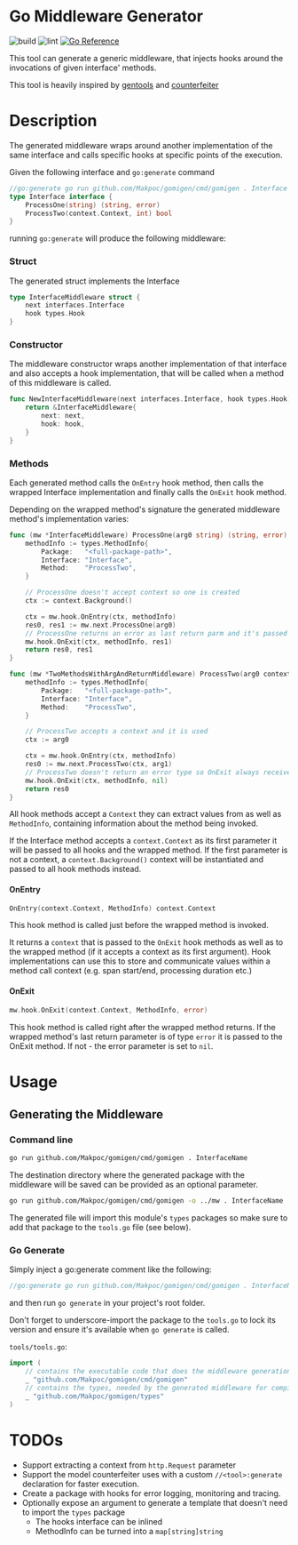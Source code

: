 # Go Middleware Generator

![build](https://github.com/Makpoc/gomigen/workflows/Go/badge.svg)
![lint](https://github.com/Makpoc/gomigen/workflows/golangci-lint/badge.svg)
[![Go Reference](https://pkg.go.dev/badge/github.com/Makpoc/gomigen.svg)](https://pkg.go.dev/github.com/Makpoc/gomigen)

This tool can generate a generic middleware, that injects hooks around
the invocations of given interface' methods.

This tool is heavily inspired by [gentools](https://github.com/Bo0mer/gentools) and
[counterfeiter](https://github.com/maxbrunsfeld/counterfeiter/)

# Description

The generated middleware wraps around another implementation of the same interface
and calls specific hooks at specific points of the execution.

Given the following interface and `go:generate` command

```go
//go:generate go run github.com/Makpoc/gomigen/cmd/gomigen . Interface
type Interface interface {
    ProcessOne(string) (string, error)
    ProcessTwo(context.Context, int) bool
}
```

running `go:generate` will produce the following middleware:

### Struct

The generated struct implements the Interface

```go
type InterfaceMiddleware struct {
	next interfaces.Interface
	hook types.Hook
}
```

### Constructor

The middleware constructor wraps another implementation of that interface
and also accepts a hook implementation, that will be called when a method of
this middleware is called.

```go
func NewInterfaceMiddleware(next interfaces.Interface, hook types.Hook) *InterfaceMiddleware {
	return &InterfaceMiddleware{
		next: next,
		hook: hook,
	}
}
```

### Methods

Each generated method calls the `OnEntry` hook method, then calls the wrapped Interface
implementation and finally calls the `OnExit` hook method.

Depending on the wrapped method's signature the generated middleware method's implementation varies:

```go
func (mw *InterfaceMiddleware) ProcessOne(arg0 string) (string, error) {
	methodInfo := types.MethodInfo{
		Package:   "<full-package-path>",
		Interface: "Interface",
		Method:    "ProcessTwo",
	}

	// ProcessOne doesn't accept context so one is created
	ctx := context.Background()

	ctx = mw.hook.OnEntry(ctx, methodInfo)
	res0, res1 := mw.next.ProcessOne(arg0)
	// ProcessOne returns an error as last return parm and it's passed to the OnExit hook
	mw.hook.OnExit(ctx, methodInfo, res1)
	return res0, res1
}

func (mw *TwoMethodsWithArgAndReturnMiddleware) ProcessTwo(arg0 context.Context, arg1 int) bool {
	methodInfo := types.MethodInfo{
		Package:   "<full-package-path>",
		Interface: "Interface",
		Method:    "ProcessTwo",
	}

	// ProcessTwo accepts a context and it is used
	ctx := arg0

	ctx = mw.hook.OnEntry(ctx, methodInfo)
	res0 := mw.next.ProcessTwo(ctx, arg1)
	// ProcessTwo doesn't return an error type so OnExit always receives nil
	mw.hook.OnExit(ctx, methodInfo, nil)
	return res0
}
```

All hook methods accept a `Context` they can extract values from as well as `MethodInfo`, containing
information about the method being invoked.

If the Interface method accepts a `context.Context` as its first parameter it will be passed
to all hooks and the wrapped method. If the first parameter is not a context, a
`context.Background()` context will be instantiated and passed to all hook methods instead.

#### OnEntry

```go
OnEntry(context.Context, MethodInfo) context.Context
```

This hook method is called just before the wrapped method is invoked.

It returns a `context` that is passed to the `OnExit` hook methods as well as to the
wrapped method (if it accepts a context as its first argument). Hook implementations can
use this to store and communicate values within a method call context (e.g. span
start/end, processing duration etc.)

#### OnExit

```go
mw.hook.OnExit(context.Context, MethodInfo, error)
```

This hook method is called right after the wrapped method returns. If the wrapped
method's last return parameter is of type `error` it is passed to the OnExit
method. If not - the error parameter is set to `nil`.

# Usage

## Generating the Middleware

### Command line

```sh
go run github.com/Makpoc/gomigen/cmd/gomigen . InterfaceName
```

The destination directory where the generated package with the middleware will be saved
can be provided as an optional parameter.

```sh
go run github.com/Makpoc/gomigen/cmd/gomigen -o ../mw . InterfaceName
```

The generated file will import this module's `types` packages so make sure to add that
package to the `tools.go` file (see below).

### Go Generate

Simply inject a go:generate comment like the following:

```go
//go:generate go run github.com/Makpoc/gomigen/cmd/gomigen . InterfaceName
```

and then run `go generate` in your project's root folder.

Don't forget to underscore-import the package to the `tools.go` to lock its version and ensure
it's available when `go generate` is called.

`tools/tools.go`:

```go
import (
	// contains the executable code that does the middleware generation.
    _ "github.com/Makpoc/gomigen/cmd/gomigen"
	// contains the types, needed by the generated middleware for compilation.
    _ "github.com/Makpoc/gomigen/types"
)
```

# TODOs

* Support extracting a context from `http.Request` parameter
* Support the model counterfeiter uses with a
custom `//<tool>:generate` declaration for faster execution.
* Create a package with hooks for error logging, monitoring and tracing.
* Optionally expose an argument to generate a template that doesn't need to import the `types` package
  * The hooks interface can be inlined
  * MethodInfo can be turned into a `map[string]string`